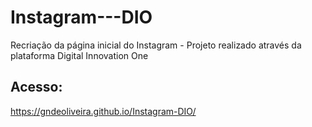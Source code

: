 # Instagram---DIO
Recriação da página inicial do Instagram - Projeto realizado através da plataforma Digital Innovation One

## Acesso:
https://gndeoliveira.github.io/Instagram-DIO/
